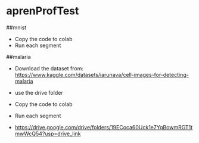 # aprenProfTest

##mnist
- Copy the code to colab
- Run each segment

##malaria
- Download the dataset from: https://www.kaggle.com/datasets/iarunava/cell-images-for-detecting-malaria
- use the drive folder
- Copy the code to colab
- Run each segment

- https://drive.google.com/drive/folders/19ECoca60Uck1e7YqBowmRGT1tmwWcQ54?usp=drive_link
